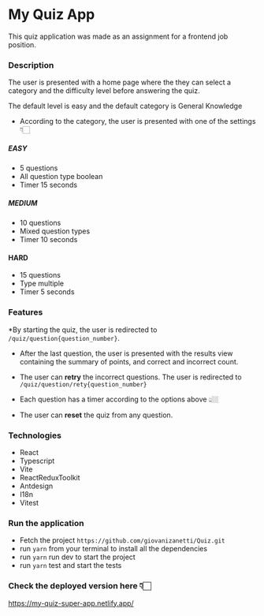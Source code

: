 
# My Quiz App

This quiz application was made as an assignment for a frontend job position.

### Description

The user is presented with a home page where the they can select a category and the difficulty level before answering the quiz.

The default level is easy and the default category is General Knowledge

* According to the category, the user is presented with one of the settings👇🏻

##### EASY
- 5 questions
- All question type boolean
- Timer 15 seconds

##### MEDIUM
- 10 questions
- Mixed question types
- Timer 10 seconds

#### HARD
- 15 questions
- Type multiple
- Timer 5 seconds

### Features

*By starting the quiz, the user is redirected to `/quiz/question{question_number}`.

* After the last question, the user is presented with the results view containing the summary of points, and correct and incorrect count.

* The user can **retry** the incorrect questions. The user is redirected to `/quiz/question/rety{question_number}`

* Each question has a timer according to the options above 👆🏼

* The user can **reset** the quiz from any question.

### Technologies
* React 
* Typescript
* Vite
* ReactReduxToolkit 
* Antdesign
* I18n 
* Vitest

### Run the application

* Fetch the project `https://github.com/giovanizanetti/Quiz.git`
* run `yarn` from your terminal to install all the dependencies
* run `yarn` run dev to start the project
* run `yarn` test and start the tests

### Check the deployed version here 👇🏻

https://my-quiz-super-app.netlify.app/











